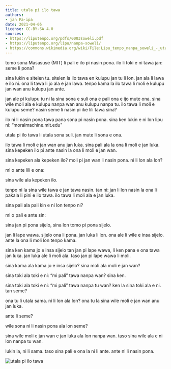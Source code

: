 ```yaml
---
title: utala pi ilo tawa
authors:
- jan Pa·ipa
date: 2021-04-05
license: CC-BY-SA 4.0
sources:
- https://liputenpo.org/pdfs/0003soweli.pdf
- https://liputenpo.org/lipu/nanpa-soweli/
- https://commons.wikimedia.org/wiki/File:Lipu_tenpo_nanpa_soweli_-_utala_pi_ilo_tawa.png
---
```


tomo sona Masasuse (MIT) li pali e ilo pi nasin pona. ilo li toki e ni tawa jan: seme li pona?

sina lukin e sitelen tu. sitelen la ilo tawa en kulupu jan tu li lon. jan ala li lawa e ilo ni. ona li tawa li jo ala e jan lawa. tenpo kama la ilo tawa li moli e kulupu jan wan anu kulupu jan ante.

jan ale pi kulupu tu ni la sina sona e suli ona e pali ona e ijo mute ona. sina wile moli ala e kulupu nanpa wan anu kulupu nanpa tu. ilo tawa li moli e kulupu seme? nasin seme li nasin pi ike lili tawa sina?

ilo ni li nasin pona tawa pana sona pi nasin pona. sina ken lukin e ni lon lipu ni: “moralmachine.mit.edu”

utala pi ilo tawa li utala sona suli. jan mute li sona e ona.

ilo tawa li moli e jan wan anu jan luka. sina pali ala la ona li moli e jan luka. sina kepeken ilo pi ante nasin la ona li moli e jan wan.

sina kepeken ala kepeken ilo? moli pi jan wan li nasin pona. ni li lon ala lon?

mi o ante lili e ona:

sina wile ala kepeken ilo.

tenpo ni la sina wile tawa e jan tawa nasin. tan ni: jan li lon nasin la ona li pakala li pini e ilo tawa. ilo tawa li moli ala e jan luka.

sina pali ala pali kin e ni lon tenpo ni?

mi o pali e ante sin:

sina jan pi pona sijelo, sina lon tomo pi pona sijelo.

jan li lape wawa. sijelo ona li pona. jan luka li lon. ona ale li wile e insa sijelo. ante la ona li moli lon tenpo kama.

sina ken kama jo e insa sijelo tan jan pi lape wawa, li ken pana e ona tawa jan luka. jan luka ale li moli ala. taso jan pi lape wawa li moli.

sina kama ala kama jo e insa sijelo? sina moli ala moli e jan wan?

sina toki ala toki e ni: “mi pali” tawa nanpa wan? sina ken.

sina toki ala toki e ni: “mi pali” tawa nanpa tu wan? ken la sina toki ala e ni. tan seme?

ona tu li utala sama. ni li lon ala lon? ona tu la sina wile moli e jan wan anu jan luka.

ante li seme?

wile sona ni li nasin pona ala lon seme?

sina wile moli e jan wan e jan luka ala lon nanpa wan. taso sina wile ala e ni lon nanpa tu wan.

lukin la, ni li sama. taso sina pali e ona la ni li ante. ante ni li nasin pona.

![utala pi ilo tawa](https://upload.wikimedia.org/wikipedia/commons/9/98/Lipu_tenpo_nanpa_soweli_-_utala_pi_ilo_tawa.png)